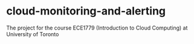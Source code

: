 # cloud-monitoring-and-alerting
The project for the course ECE1779 (Introduction to Cloud Computing) at University of Toronto

